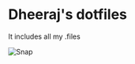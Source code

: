 Dheeraj's dotfiles
========

It includes all my .files

![Snap](https://www.dropbox.com/s/ex6b9xip3uais59/Screenshot%202015-08-16%2017.11.23.png?dl=0)
